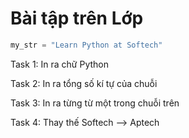 # Bài tập trên Lớp

```python
my_str = "Learn Python at Softech"
```

Task 1: In ra chữ Python

Task 2: In ra tổng số kí tự của chuỗi

Task 3: In ra từng từ một trong chuỗi trên

Task 4: Thay thế Softech --> Aptech
